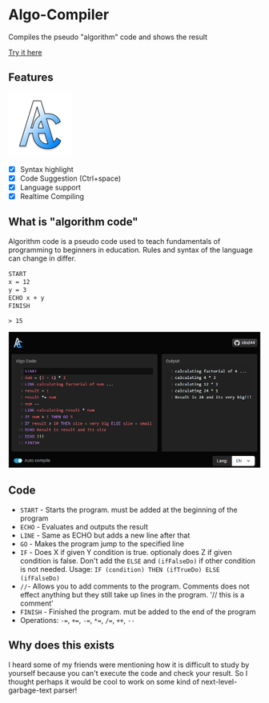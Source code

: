 # Algo-Compiler
Compiles the pseudo "algorithm" code and shows the result

[Try it here](https://clod44.github.io/algo-compiler/)

## Features
![logo](logo.png)
 - [x] Syntax highlight
 - [x] Code Suggestion (Ctrl+space)
 - [x] Language support
 - [x] Realtime Compiling

## What is "algorithm code"
Algorithm code is a pseudo code used to teach fundamentals of programming to beginners in education. Rules and syntax of the language can change in differ. 
```
START
x = 12
y = 3
ECHO x + y
FINISH
``` 
```
> 15
```

![screenshot](screenshot.png)

## Code
 - `START` - Starts the program. must be added at the beginning of the program
 - `ECHO` - Evaluates and outputs the result
 - `LINE` - Same as ECHO but adds a new line after that
 - `GO` - Makes the program jump to the specified line
 - `IF` - Does X if given Y condition is true. optionaly does Z if given condition is false. Don't add the `ELSE` and `(ifFalseDo)` if other condition is not needed. Usage: `IF (condition) THEN (ifTrueDo) ELSE (ifFalseDo)`
 - `//`- Allows you to add comments to the program. Comments does not effect anything but they still take up lines in the program. '// this is a comment'
 - `FINISH` - Finished the program. mut be added to the end of the program
 - Operations: `-=`, `+=`, `-=`, `*=`, `/=`, `++`, `--`

## Why does this exists
I heard some of my friends were mentioning how it is difficult to study by yourself because you can't execute the code and check your result. So I thought perhaps it would be cool to work on some kind of next-level-garbage-text parser!
 
 